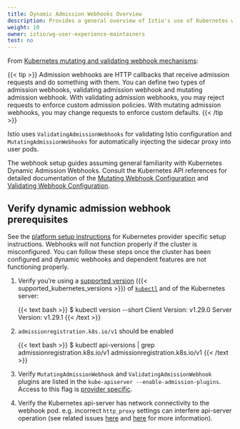 ```yaml
---
title: Dynamic Admission Webhooks Overview
description: Provides a general overview of Istio's use of Kubernetes webhooks and the related issues that can arise.
weight: 10
owner: istio/wg-user-experience-maintainers
test: no
---
```


From [Kubernetes mutating and validating webhook mechanisms](https://kubernetes.io/docs/reference/access-authn-authz/extensible-admission-controllers/):

{{< tip >}}
Admission webhooks are HTTP callbacks that receive admission requests
and do something with them. You can define two types of admission
webhooks, validating admission webhook and mutating admission
webhook. With validating admission webhooks, you may reject requests
to enforce custom admission policies. With mutating admission
webhooks, you may change requests to enforce custom defaults.
{{< /tip >}}

Istio uses `ValidatingAdmissionWebhooks` for validating Istio
configuration and `MutatingAdmissionWebhooks` for automatically
injecting the sidecar proxy into user pods.

The webhook setup guides assuming general familiarity with Kubernetes
Dynamic Admission Webhooks. Consult the Kubernetes API references for
detailed documentation of the [Mutating Webhook Configuration](https://kubernetes.io/docs/reference/generated/kubernetes-api/v1.29/#mutatingwebhookconfiguration-v1-admissionregistration-k8s-io) and [Validating Webhook Configuration](https://kubernetes.io/docs/reference/generated/kubernetes-api/v1.29/#validatingwebhookconfiguration-v1-admissionregistration-k8s-io).

## Verify dynamic admission webhook prerequisites

See the [platform setup instructions](/pt-br/docs/setup/platform-setup/)
for Kubernetes provider specific setup instructions. Webhooks will not
function properly if the cluster is misconfigured. You can follow
these steps once the cluster has been configured and dynamic
webhooks and dependent features are not functioning properly.

1. Verify you’re using a [supported version](/pt-br/docs/releases/supported-releases#support-status-of-istio-releases) ({{< supported_kubernetes_versions >}}) of
   [`kubectl`](https://kubernetes.io/docs/tasks/tools/install-kubectl/) and of the Kubernetes server:

    {{< text bash >}}
    $ kubectl version --short
    Client Version: v1.29.0
    Server Version: v1.29.1
    {{< /text >}}

1. `admissionregistration.k8s.io/v1` should be enabled

    {{< text bash >}}
    $ kubectl api-versions | grep admissionregistration.k8s.io/v1
    admissionregistration.k8s.io/v1
    {{< /text >}}

1. Verify `MutatingAdmissionWebhook` and `ValidatingAdmissionWebhook` plugins are
   listed in the `kube-apiserver --enable-admission-plugins`. Access
   to this flag is [provider specific](/pt-br/docs/setup/platform-setup/).

1. Verify the Kubernetes api-server has network connectivity to the
   webhook pod. e.g. incorrect `http_proxy` settings can interfere
   api-server operation (see related issues
   [here](https://github.com/kubernetes/kubernetes/pull/58698#discussion_r163879443)
   and [here](https://github.com/kubernetes/kubeadm/issues/666) for more information).
